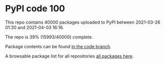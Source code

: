 # PyPI code 100

This repo contains 40000 packages uploaded to PyPI between 
2021-03-26 01:30 and 2021-04-03 16:16.

The repo is 39% (15993/40000) complete.

Package contents can be found [in the code branch](https://github.com/pypi-data/pypi-mirror-100/tree/code/packages).

A browsable package list for all repositories [all packages here](https://pypi-data.github.io/website/repositories/pypi-mirror-100).


